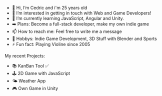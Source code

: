 - 👋 Hi, I’m Cedric and i'm 25 years old
- 👀 I’m interested in getting in touch with Web and Game Developers!
- 🌱 I’m currently learning JavaScript, Angular and Unity.
- :arrow_right: Plans: Become a full-stack developer, make my own indie game
- 📫 How to reach me: Feel free to write me a message 
- :star_struck: Hobbys: Indie Game Development, 3D Stuff with Blender and Sports
- ⚡ Fun fact: Playing Violine since 2005

My recent Projects: 

- :books: KanBan Tool :white_check_mark:
- :joystick: 2D Game with JavaScript
- :sun_behind_small_cloud: Weather App
- :video_game: Own Game in Unity 


